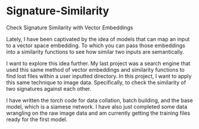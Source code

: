# Signature-Similarity
Check Signature Similarity with Vector Embeddings


Lately, I have been captivated by the idea of models that can map an input 
to a vector space embedding. To which you can pass those embeddings into a
similarity functions to see how similar two inputs are semantically. 

I want to explore this idea further. My last project was a search engine that 
used this same method of vector embeddings and similarity functions to find lost 
files within a user inputted directory. In this project, I want to apply this 
same technique to image data. Specifically, to check the similarity of two signatures 
against each other.

I have written the torch code for data collation, batch building, and
the base model, which is a siamese network. I have also just completed
some data wrangling on the raw image data and am currently getting the 
training files ready for the first model.
